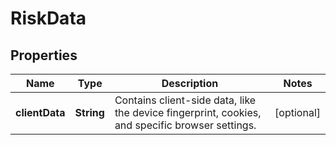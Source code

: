 

# RiskData


## Properties

| Name | Type | Description | Notes |
|------------ | ------------- | ------------- | -------------|
|**clientData** | **String** | Contains client-side data, like the device fingerprint, cookies, and specific browser settings. |  [optional] |



